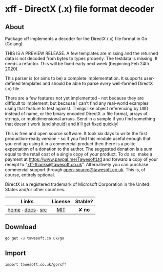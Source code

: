 # xff - DirectX (.x) file format decoder

## About

Package xff implements a decoder for the DirectX (.x) file format in
Go (Golang).

THIS IS A PREVIEW RELEASE. A few templates are missing and the returned data
is not decoded from bytes to types properly. The testdata is missing. It needs
a refactor. This will be fixed early next week (beginning Feb 24th 2020).

This parser is (or aims to be) a complete implementation. It supports user-defined
templates and should be able to parse *every* well-formed DirectX (.x) file.

There are a few features not yet implemented - not because they are difficult
to implement, but because I can't find any real-world examples using that
feature to test against. Things like object referencing by UIID instead of
name, or the binary encoded DirectX .x file format, arrays of strings, or
multidimensional arrays. Send in a sample if you find something that doesn't
work (and should) and it'll get fixed quickly!

This is free and open source software. It took six days to write
the first production-ready version - so if you find this module useful enough
that you end up using it in a commercial product then there is a polite
expectation of a donation to the author. The suggested donation is a sum equal
to the retail cost of a single copy of your product. To do so, make a payment at
https://www.paypal.me/TawesoftLtd and forward a copy of your receipt to
"xff-thanks@tawesoft.co.uk". Alternatively you can purchase commercial support
through open-source@tawesoft.co.uk. This is, of course, entirely optional.

DirectX is a registered trademark of Microsoft Corporation in the United States
and/or other countries.

|  Links  | License | Stable? | 
|:-------:|:-------:|:-------:| 
| [home][home_] ∙ [docs][docs_] ∙ [src][src_] | [MIT][copy_] | ✘ **no** |

[home_]: https://tawesoft.co.uk/go/xff
[src_]:  https://github.com/tawesoft/go/tree/master/xff
[docs_]: https://godoc.org/tawesoft.co.uk/go/xff
[copy_]: https://github.com/tawesoft/go/tree/master/xff/_COPYING.md

## Download

```shell script
go get -u tawesoft.co.uk/go
```

## Import

```
import tawesoft.co.uk/go/xff
```